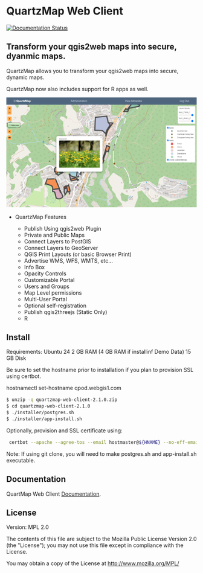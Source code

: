 # QuartzMap Web Client

[![Documentation Status](https://readthedocs.org/projects/quartzmap/badge/?version=latest)](https://quartzmap.docs.acugis.com/en/latest/?badge=latest)

## Transform your qgis2web maps into secure, dyanmic maps.  

QuartzMap allows you to transform your qgis2web maps into secure, dynamic maps.  

QuartzMap now also includes support for R apps as well.

![QuartzMap](QuartzMap-Main.png)


- QuartzMap Features

	- Publish Using qgis2web Plugin
	- Private and Public Maps
	- Connect Layers to PostGIS
	- Connect Layers to GeoServer
	- QGIS Print Layouts (or basic Browser Print)
	- Advertise WMS, WFS, WMTS, etc...	
	- Info Box
	- Opacity Controls
	- Customizable Portal
	- Users and Groups
	- Map Level permissions
	- Multi-User Portal
 	- Optional self-registration
	- Publish qgis2threejs (Static Only)
	- R
   
## Install

Requirements:
Ubuntu 24
2 GB RAM (4 GB RAM if installinf Demo Data)
15 GB Disk

Be sure to set the hostname prior to installation if you plan to provision SSL using certbot.

hostnamectl set-hostname qpod.webgis1.com

```bash
$ unzip -q quartzmap-web-client-2.1.0.zip
$ cd quartzmap-web-client-2.1.0
$ ./installer/postgres.sh
$ ./installer/app-install.sh
```

Optionally, provision and SSL certificate using:

```bash
 certbot --apache --agree-tos --email hostmaster@${HNAME} --no-eff-email -d ${HNAME}
```

Note: If using git clone, you will need to make postgres.sh and app-install.sh executable.
 
## Documentation

QuartMap Web Client [Documentation](https://quartzmap.docs.acugis.com).


## License
Version: MPL 2.0

The contents of this file are subject to the Mozilla Public License Version 2.0 (the "License"); you may not use this file except in compliance with the License. 

You may obtain a copy of the License at http://www.mozilla.org/MPL/
